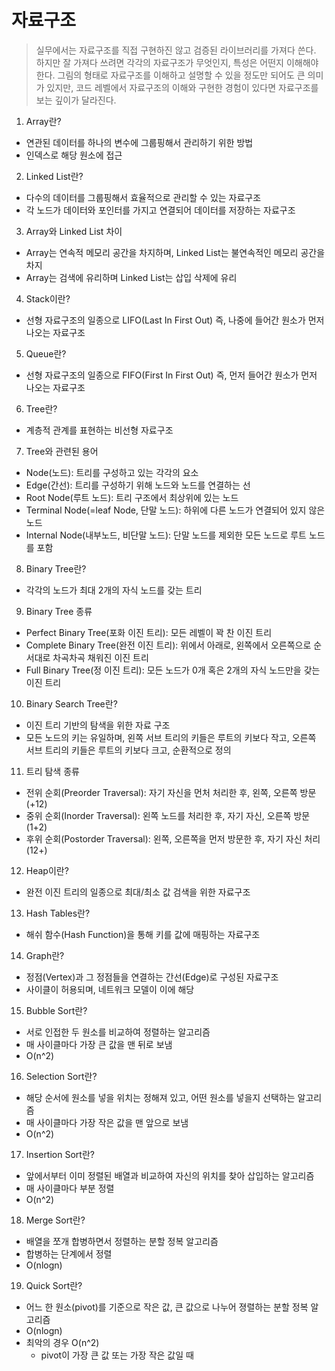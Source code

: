 # 자료구조

> 실무에서는 자료구조를 직접 구현하진 않고 검증된 라이브러리를 가져다 쓴다. 하지만 잘 가져다 쓰려면 각각의 자료구조가 무엇인지, 특성은 어떤지 이해해야 한다. 그림의 형태로 자료구조를 이해하고 설명할 수 있을 정도만 되어도 큰 의미가 있지만, 코드 레벨에서 자료구조의 이해와 구현한 경험이 있다면 자료구조를 보는 깊이가 달라진다.

1. Array란?

- 연관된 데이터를 하나의 변수에 그룹핑해서 관리하기 위한 방법
- 인덱스로 해당 원소에 접근

2. Linked List란?

- 다수의 데이터를 그룹핑해서 효율적으로 관리할 수 있는 자료구조
- 각 노드가 데이터와 포인터를 가지고 연결되어 데이터를 저장하는 자료구조

3. Array와 Linked List 차이

- Array는 연속적 메모리 공간을 차지하며, Linked List는 불연속적인 메모리 공간을 차지
- Array는 검색에 유리하며 Linked List는 삽입 삭제에 유리

4. Stack이란?

- 선형 자료구조의 일종으로 LIFO(Last In First Out) 즉, 나중에 들어간 원소가 먼저 나오는 자료구조

5. Queue란?

- 선형 자료구조의 일종으로 FIFO(First In First Out) 즉, 먼저 들어간 원소가 먼저 나오는 자료구조

6. Tree란?

- 계층적 관계를 표현하는 비선형 자료구조

7. Tree와 관련된 용어

- Node(노드): 트리를 구성하고 있는 각각의 요소
- Edge(간선): 트리를 구성하기 위해 노드와 노드를 연결하는 선
- Root Node(루트 노드): 트리 구조에서 최상위에 있는 노드
- Terminal Node(=leaf Node, 단말 노드): 하위에 다른 노드가 연결되어 있지 않은 노드
- Internal Node(내부노드, 비단말 노드): 단말 노드를 제외한 모든 노드로 루트 노드를 포함

8. Binary Tree란?

- 각각의 노드가 최대 2개의 자식 노드를 갖는 트리

9. Binary Tree 종류

- Perfect Binary Tree(포화 이진 트리): 모든 레벨이 꽉 찬 이진 트리
- Complete Binary Tree(완전 이진 트리): 위에서 아래로, 왼쪽에서 오른쪽으로 순서대로 차곡차곡 채워진 이진 트리
- Full Binary Tree(정 이진 트리): 모든 노드가 0개 혹은 2개의 자식 노드만을 갖는 이진 트리

10. Binary Search Tree란?

- 이진 트리 기반의 탐색을 위한 자료 구조
- 모든 노드의 키는 유일하며, 왼쪽 서브 트리의 키들은 루트의 키보다 작고, 오른쪽 서브 트리의 키들은 루트의 키보다 크고, 순환적으로 정의

11. 트리 탐색 종류

- 전위 순회(Preorder Traversal): 자기 자신을 먼처 처리한 후, 왼쪽, 오른쪽 방문(+12)
- 중위 순회(Inorder Traversal): 왼쪽 노드를 처리한 후, 자기 자신, 오른쪽 방문(1+2)
- 후위 순회(Postorder Traversal): 왼쪽, 오른쪽을 먼저 방문한 후, 자기 자신 처리(12+)

12. Heap이란?

- 완전 이진 트리의 일종으로 최대/최소 값 검색을 위한 자료구조

13. Hash Tables란?

- 해쉬 함수(Hash Function)을 통해 키를 값에 매핑하는 자료구조

14. Graph란?

- 정점(Vertex)과 그 정점들을 연결하는 간선(Edge)로 구성된 자료구조
- 사이클이 허용되며, 네트워크 모델이 이에 해당

15. Bubble Sort란?

- 서로 인접한 두 원소를 비교하여 정렬하는 알고리즘
- 매 사이클마다 가장 큰 값을 맨 뒤로 보냄
- O(n^2)

16. Selection Sort란?

- 해당 순서에 원소를 넣을 위치는 정해져 있고, 어떤 원소를 넣을지 선택하는 알고리즘
- 매 사이클마다 가장 작은 값을 맨 앞으로 보냄
- O(n^2)

17. Insertion Sort란?

- 앞에서부터 이미 정렬된 배열과 비교하여 자신의 위치를 찾아 삽입하는 알고리즘
- 매 사이클마다 부분 정렬
- O(n^2)

18. Merge Sort란?

- 배열을 쪼개 합병하면서 정렬하는 분할 정복 알고리즘
- 합병하는 단계에서 정렬
- O(nlogn)

19. Quick Sort란?

- 어느 한 원소(pivot)를 기준으로 작은 값, 큰 값으로 나누어 졍렬하는 분할 정복 알고리즘
- O(nlogn)
- 최악의 경우 O(n^2)
  - pivot이 가장 큰 값 또는 가장 작은 값일 때
